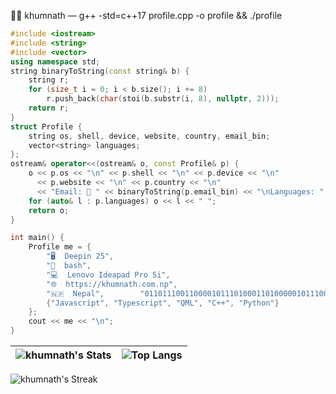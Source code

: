  🧑‍💻 khumnath — g++ -std=c++17 profile.cpp -o profile && ./profile



```cpp
#include <iostream>
#include <string>
#include <vector>
using namespace std;
string binaryToString(const string& b) {
    string r;
    for (size_t i = 0; i < b.size(); i += 8)
        r.push_back(char(stoi(b.substr(i, 8), nullptr, 2)));
    return r;
}
struct Profile {
    string os, shell, device, website, country, email_bin;
    vector<string> languages;
};
ostream& operator<<(ostream& o, const Profile& p) {
    o << p.os << "\n" << p.shell << "\n" << p.device << "\n"
      << p.website << "\n" << p.country << "\n"
      << "Email: 📧 " << binaryToString(p.email_bin) << "\nLanguages: ";
    for (auto& l : p.languages) o << l << " ";
    return o;
}

int main() {
    Profile me = {
        "🖥️  Deepin 25",
        "🐚  bash",
        "💻  Lenovo Ideapad Pro 5i",
        "🌐  https://khumnath.com.np",
        "🇳🇵  Nepal",        "0110111001100001011101000110100000101110011010110110100001110101011011010110111001100001011101000110100001000000011001110110110101100001011010010110110000101110011000110110111101101101",
        {"Javascript", "Typescript", "QML", "C++", "Python"}
    };
    cout << me << "\n";
}
```
| ![khumnath's Stats](https://github-readme-stats.vercel.app/api?username=khumnath&theme=merko&show_icons=true&hide_border=false&count_private=true) | ![Top Langs](https://github-readme-stats.vercel.app/api/top-langs/?username=khumnath&hide=css,scss,html&theme=merko&show_icons=true&layout=compact) |
|--|--|

![khumnath's Streak](https://github-readme-streak-stats.herokuapp.com/?user=khumnath&theme=merko&hide_border=false)

